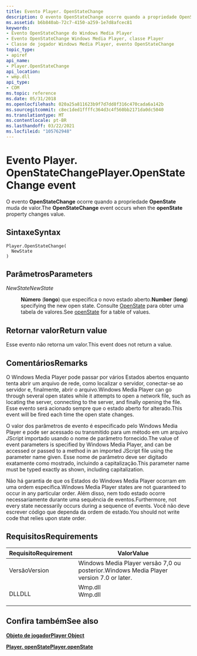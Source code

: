 ```yaml
---
title: Evento Player. OpenStateChange
description: O evento OpenStateChange ocorre quando a propriedade OpenState muda de valor. | Evento Player. OpenStateChange
ms.assetid: b6b840ab-72c7-4150-a259-1e7d8afcec81
keywords:
- Evento OpenStateChange do Windows Media Player
- Evento OpenStateChange Windows Media Player, classe Player
- Classe de jogador Windows Media Player, evento OpenStateChange
topic_type:
- apiref
api_name:
- Player.OpenStateChange
api_location:
- wmp.dll
api_type:
- COM
ms.topic: reference
ms.date: 05/31/2018
ms.openlocfilehash: 020a25a811623b9f7d7dd8f316c470cada6a142b
ms.sourcegitcommit: c8ec1ded1ffffc364d3c4f560bb2171da0dc5040
ms.translationtype: MT
ms.contentlocale: pt-BR
ms.lasthandoff: 03/22/2021
ms.locfileid: "105762948"
---
```

# <a name="playeropenstatechange-event"></a><span data-ttu-id="7fc0e-107">Evento Player. OpenStateChange</span><span class="sxs-lookup"><span data-stu-id="7fc0e-107">Player.OpenStateChange event</span></span>

<span data-ttu-id="7fc0e-108">O evento **OpenStateChange** ocorre quando a propriedade **OpenState** muda de valor.</span><span class="sxs-lookup"><span data-stu-id="7fc0e-108">The **OpenStateChange** event occurs when the **openState** property changes value.</span></span>

## <a name="syntax"></a><span data-ttu-id="7fc0e-109">Sintaxe</span><span class="sxs-lookup"><span data-stu-id="7fc0e-109">Syntax</span></span>


```JScript
Player.OpenStateChange(
  NewState
)
```



## <a name="parameters"></a><span data-ttu-id="7fc0e-110">Parâmetros</span><span class="sxs-lookup"><span data-stu-id="7fc0e-110">Parameters</span></span>

<dl> <dt>

<span data-ttu-id="7fc0e-111">*NewState*</span><span class="sxs-lookup"><span data-stu-id="7fc0e-111">*NewState*</span></span> 
</dt> <dd>

<span data-ttu-id="7fc0e-112">**Número** (**longo**) que especifica o novo estado aberto.</span><span class="sxs-lookup"><span data-stu-id="7fc0e-112">**Number** (**long**) specifying the new open state.</span></span> <span data-ttu-id="7fc0e-113">Consulte [OpenState](player-openstate.md) para obter uma tabela de valores.</span><span class="sxs-lookup"><span data-stu-id="7fc0e-113">See [openState](player-openstate.md) for a table of values.</span></span>

</dd> </dl>

## <a name="return-value"></a><span data-ttu-id="7fc0e-114">Retornar valor</span><span class="sxs-lookup"><span data-stu-id="7fc0e-114">Return value</span></span>

<span data-ttu-id="7fc0e-115">Esse evento não retorna um valor.</span><span class="sxs-lookup"><span data-stu-id="7fc0e-115">This event does not return a value.</span></span>

## <a name="remarks"></a><span data-ttu-id="7fc0e-116">Comentários</span><span class="sxs-lookup"><span data-stu-id="7fc0e-116">Remarks</span></span>

<span data-ttu-id="7fc0e-117">O Windows Media Player pode passar por vários Estados abertos enquanto tenta abrir um arquivo de rede, como localizar o servidor, conectar-se ao servidor e, finalmente, abrir o arquivo.</span><span class="sxs-lookup"><span data-stu-id="7fc0e-117">Windows Media Player can go through several open states while it attempts to open a network file, such as locating the server, connecting to the server, and finally opening the file.</span></span> <span data-ttu-id="7fc0e-118">Esse evento será acionado sempre que o estado aberto for alterado.</span><span class="sxs-lookup"><span data-stu-id="7fc0e-118">This event will be fired each time the open state changes.</span></span>

<span data-ttu-id="7fc0e-119">O valor dos parâmetros de evento é especificado pelo Windows Media Player e pode ser acessado ou transmitido para um método em um arquivo JScript importado usando o nome de parâmetro fornecido.</span><span class="sxs-lookup"><span data-stu-id="7fc0e-119">The value of event parameters is specified by Windows Media Player, and can be accessed or passed to a method in an imported JScript file using the parameter name given.</span></span> <span data-ttu-id="7fc0e-120">Esse nome de parâmetro deve ser digitado exatamente como mostrado, incluindo a capitalização.</span><span class="sxs-lookup"><span data-stu-id="7fc0e-120">This parameter name must be typed exactly as shown, including capitalization.</span></span>

<span data-ttu-id="7fc0e-121">Não há garantia de que os Estados do Windows Media Player ocorram em uma ordem específica.</span><span class="sxs-lookup"><span data-stu-id="7fc0e-121">Windows Media Player states are not guaranteed to occur in any particular order.</span></span> <span data-ttu-id="7fc0e-122">Além disso, nem todo estado ocorre necessariamente durante uma sequência de eventos.</span><span class="sxs-lookup"><span data-stu-id="7fc0e-122">Furthermore, not every state necessarily occurs during a sequence of events.</span></span> <span data-ttu-id="7fc0e-123">Você não deve escrever código que dependa da ordem de estado.</span><span class="sxs-lookup"><span data-stu-id="7fc0e-123">You should not write code that relies upon state order.</span></span>

## <a name="requirements"></a><span data-ttu-id="7fc0e-124">Requisitos</span><span class="sxs-lookup"><span data-stu-id="7fc0e-124">Requirements</span></span>



| <span data-ttu-id="7fc0e-125">Requisito</span><span class="sxs-lookup"><span data-stu-id="7fc0e-125">Requirement</span></span> | <span data-ttu-id="7fc0e-126">Valor</span><span class="sxs-lookup"><span data-stu-id="7fc0e-126">Value</span></span> |
|--------------------|------------------------------------------------------------------------------------|
| <span data-ttu-id="7fc0e-127">Versão</span><span class="sxs-lookup"><span data-stu-id="7fc0e-127">Version</span></span><br/> | <span data-ttu-id="7fc0e-128">Windows Media Player versão 7,0 ou posterior.</span><span class="sxs-lookup"><span data-stu-id="7fc0e-128">Windows Media Player version 7.0 or later.</span></span><br/>                              |
| <span data-ttu-id="7fc0e-129">DLL</span><span class="sxs-lookup"><span data-stu-id="7fc0e-129">DLL</span></span><br/>     | <dl> <span data-ttu-id="7fc0e-130"><dt>Wmp.dll</dt></span><span class="sxs-lookup"><span data-stu-id="7fc0e-130"><dt>Wmp.dll</dt></span></span> </dl> |



## <a name="see-also"></a><span data-ttu-id="7fc0e-131">Confira também</span><span class="sxs-lookup"><span data-stu-id="7fc0e-131">See also</span></span>

<dl> <dt>

[<span data-ttu-id="7fc0e-132">**Objeto de jogador**</span><span class="sxs-lookup"><span data-stu-id="7fc0e-132">**Player Object**</span></span>](player-object.md)
</dt> <dt>

[<span data-ttu-id="7fc0e-133">**Player. openState**</span><span class="sxs-lookup"><span data-stu-id="7fc0e-133">**Player.openState**</span></span>](player-openstate.md)
</dt> </dl>

 

 





